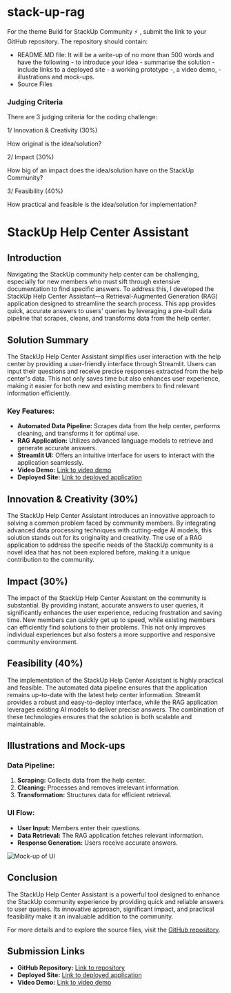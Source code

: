 # stack-up-rag
 For the theme Build for StackUp Community ⚡️ , submit the link to your GitHub repository. The repository should contain:

- README.MD file: It will be a write-up of no more than 500 words and have the following 
		- to introduce your idea
		- summarise the solution
		- include links to a deployed site
		- a working prototype
		-, a video demo,
		- illustrations and mock-ups.
- Source Files


### Judging Criteria
There are 3 judging criteria for the coding challenge:



1/ Innovation & Creativity (30%)

How original is the idea/solution?



2/ Impact (30%)

How big of an impact does the idea/solution have on the StackUp Community?



3/ Feasibility (40%)

How practical and feasible is the idea/solution for implementation?





# StackUp Help Center Assistant

## Introduction

Navigating the StackUp community help center can be challenging, especially for new members who must sift through extensive documentation to find specific answers. To address this, I developed the StackUp Help Center Assistant—a Retrieval-Augmented Generation (RAG) application designed to streamline the search process. This app provides quick, accurate answers to users' queries by leveraging a pre-built data pipeline that scrapes, cleans, and transforms data from the help center.

## Solution Summary

The StackUp Help Center Assistant simplifies user interaction with the help center by providing a user-friendly interface through Streamlit. Users can input their questions and receive precise responses extracted from the help center's data. This not only saves time but also enhances user experience, making it easier for both new and existing members to find relevant information efficiently.

### Key Features:
- **Automated Data Pipeline:** Scrapes data from the help center, performs cleaning, and transforms it for optimal use.
- **RAG Application:** Utilizes advanced language models to retrieve and generate accurate answers.
- **Streamlit UI:** Offers an intuitive interface for users to interact with the application seamlessly.
- **Video Demo:** [Link to video demo](#)
- **Deployed Site:** [Link to deployed application](#)

## Innovation & Creativity (30%)

The StackUp Help Center Assistant introduces an innovative approach to solving a common problem faced by community members. By integrating advanced data processing techniques with cutting-edge AI models, this solution stands out for its originality and creativity. The use of a RAG application to address the specific needs of the StackUp community is a novel idea that has not been explored before, making it a unique contribution to the community.

## Impact (30%)

The impact of the StackUp Help Center Assistant on the community is substantial. By providing instant, accurate answers to user queries, it significantly enhances the user experience, reducing frustration and saving time. New members can quickly get up to speed, while existing members can efficiently find solutions to their problems. This not only improves individual experiences but also fosters a more supportive and responsive community environment.

## Feasibility (40%)

The implementation of the StackUp Help Center Assistant is highly practical and feasible. The automated data pipeline ensures that the application remains up-to-date with the latest help center information. Streamlit provides a robust and easy-to-deploy interface, while the RAG application leverages existing AI models to deliver precise answers. The combination of these technologies ensures that the solution is both scalable and maintainable.

## Illustrations and Mock-ups

### Data Pipeline:
1. **Scraping:** Collects data from the help center.
2. **Cleaning:** Processes and removes irrelevant information.
3. **Transformation:** Structures data for efficient retrieval.

### UI Flow:
- **User Input:** Members enter their questions.
- **Data Retrieval:** The RAG application fetches relevant information.
- **Response Generation:** Users receive accurate answers.

![Mock-up of UI](#)

## Conclusion

The StackUp Help Center Assistant is a powerful tool designed to enhance the StackUp community experience by providing quick and reliable answers to user queries. Its innovative approach, significant impact, and practical feasibility make it an invaluable addition to the community.

For more details and to explore the source files, visit the [GitHub repository](#).

## Submission Links

- **GitHub Repository:** [Link to repository](#)
- **Deployed Site:** [Link to deployed application](#)
- **Video Demo:** [Link to video demo](#)